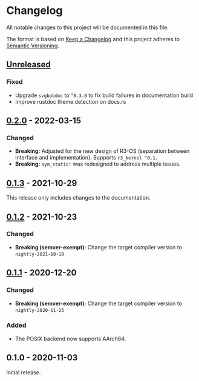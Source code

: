 # Changelog

All notable changes to this project will be documented in this file.

The format is based on [Keep a Changelog](http://keepachangelog.com/en/1.0.0/)
and this project adheres to [Semantic Versioning](http://semver.org/spec/v2.0.0.html).

## [Unreleased]

### Fixed

- Upgrade `svgbobdoc` to `^0.3.0` to fix build failures in documentation build
- Improve rustdoc theme detection on docs.rs

## [0.2.0] - 2022-03-15

### Changed

- **Breaking:** Adjusted for the new design of R3-OS (separation between interface and implementation). Supports `r3_kernel ^0.1`.
- **Breaking:** `sym_static!` was redesigned to address multiple issues.

## [0.1.3] - 2021-10-29

This release only includes changes to the documentation.

## [0.1.2] - 2021-10-23

### Changed

- **Breaking (semver-exempt):** Change the target compiler version to `nightly-2021-10-18`

## [0.1.1] - 2020-12-20

### Changed

- **Breaking (semver-exempt):** Change the target compiler version to `nightly-2020-11-25`

### Added

- The POSIX backend now supports AArch64.

## 0.1.0 - 2020-11-03

Initial release.

[Unreleased]: https://github.com/r3-os/r3/compare/r3_portkit@0.2.0...HEAD
[0.2.0]: https://github.com/r3-os/r3/compare/r3_portkit@0.1.3...r3_portkit@0.2.0
[0.1.3]: https://github.com/r3-os/r3/compare/r3_portkit@0.1.2...r3_portkit@0.1.3
[0.1.2]: https://github.com/r3-os/r3/compare/r3_portkit@0.1.1...r3_portkit@0.1.2
[0.1.1]: https://github.com/r3-os/r3/compare/r3_portkit@0.1.0...r3_portkit@0.1.1

